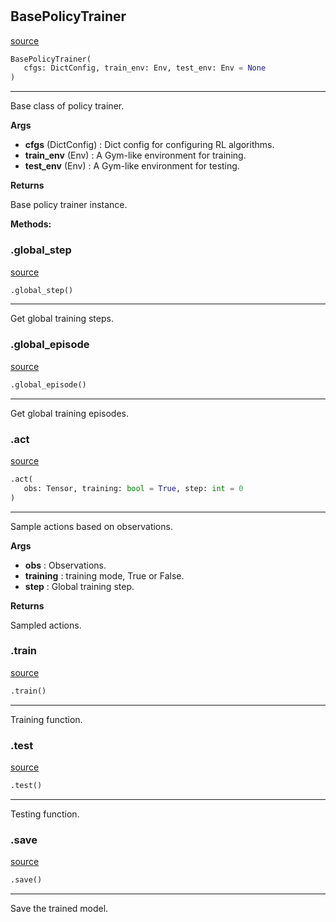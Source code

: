 #


## BasePolicyTrainer
[source](https://github.com/RLE-Foundation/Hsuanwu\blob\main\hsuanwu/common/engine/base_policy_trainer.py\#L52)
```python 
BasePolicyTrainer(
   cfgs: DictConfig, train_env: Env, test_env: Env = None
)
```


---
Base class of policy trainer.


**Args**

* **cfgs** (DictConfig) : Dict config for configuring RL algorithms.
* **train_env** (Env) : A Gym-like environment for training.
* **test_env** (Env) : A Gym-like environment for testing.


**Returns**

Base policy trainer instance.


**Methods:**


### .global_step
[source](https://github.com/RLE-Foundation/Hsuanwu\blob\main\hsuanwu/common/engine/base_policy_trainer.py\#L103)
```python
.global_step()
```

---
Get global training steps.

### .global_episode
[source](https://github.com/RLE-Foundation/Hsuanwu\blob\main\hsuanwu/common/engine/base_policy_trainer.py\#L108)
```python
.global_episode()
```

---
Get global training episodes.

### .act
[source](https://github.com/RLE-Foundation/Hsuanwu\blob\main\hsuanwu/common/engine/base_policy_trainer.py\#L311)
```python
.act(
   obs: Tensor, training: bool = True, step: int = 0
)
```

---
Sample actions based on observations.


**Args**

* **obs**  : Observations.
* **training**  : training mode, True or False.
* **step**  : Global training step.


**Returns**

Sampled actions.

### .train
[source](https://github.com/RLE-Foundation/Hsuanwu\blob\main\hsuanwu/common/engine/base_policy_trainer.py\#L324)
```python
.train()
```

---
Training function.

### .test
[source](https://github.com/RLE-Foundation/Hsuanwu\blob\main\hsuanwu/common/engine/base_policy_trainer.py\#L328)
```python
.test()
```

---
Testing function.

### .save
[source](https://github.com/RLE-Foundation/Hsuanwu\blob\main\hsuanwu/common/engine/base_policy_trainer.py\#L332)
```python
.save()
```

---
Save the trained model.
